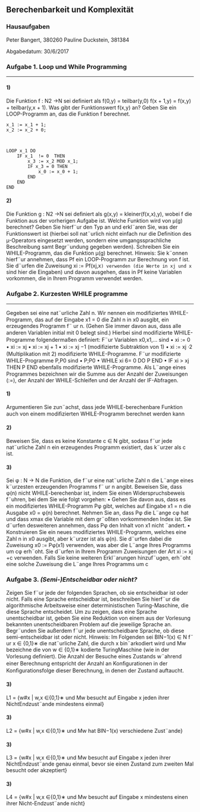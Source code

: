 

## Berechenbarkeit und Komplexität

### Hausaufgaben

Peter Bangert, 380260 
Pauline Duckstein, 381384

Abgabedatum: 30/6/2017





	
### Aufgabe 1. Loop und While Programming

___
	
	
#### 1)
Die Funktion f : N2 →N sei deﬁniert als f(0,y) = teilbar(y,0) f(x + 1,y) = f(x,y) + teilbar(y,x + 1).
Was gibt der Funktionswert f(x,y) an? Geben Sie ein LOOP-Programm an, das die Funktion f berechnet.

```{r, tidy=FALSE, eval=FALSE, highlight=FALSE }
x_1 := x_1 + 1; 
x_2 := x_2 + 0; 



LOOP x_1 DO 
	IF x_1  != 0  THEN 
		x_3 := x_2 MOD x_1; 
		IF x_3 = 0 THEN 	
			x_0 := x_0 + 1;
		END
	END
END

```	

#### 2)
 Die Funktion g : N2 →N sei deﬁniert als g(x,y) = kleiner(f(x,x),y), wobei f die Funktion aus der vorherigen Aufgabe ist. Welche Funktion wird von µ(g) berechnet? Geben Sie hierf¨ur den Typ an und erkl¨aren Sie, was der Funktionswert ist (hierbei soll nat¨urlich nicht einfach nur die Deﬁnition des µ-Operators eingesetzt werden, sondern eine umgangssprachliche Beschreibung samt Begr¨undung gegeben werden). Schreiben Sie ein WHILE-Programm, das die Funktion µ(g) berechnet. Hinweis: Sie k¨onnen hierf¨ur annehmen, dass Pf ein LOOP-Programm zur Berechnung von f ist. Sie d¨urfen die Zuweisung xi := Pf(xj,x`) verwenden (die Werte in xj und x` sind hier die Eingaben) und davon ausgehen, dass in Pf keine Variablen vorkommen, die in Ihrem Programm verwendet werden.


### Aufgabe 2. Kurzesten WHILE programme 

___

Gegeben sei eine nat¨urliche Zahl n. Wir nennen ein modiﬁziertes WHILE-Programm, das auf der Eingabe x1 = 0 die Zahl n in x0 ausgibt, ein erzeugendes Programm f¨ ur n. (Gehen Sie immer davon aus, dass alle anderen Variablen initial mit 0 belegt sind.) Hierbei sind modiﬁzierte WHILE-Programme folgendermaßen deﬁniert: F¨ur Variablen x0,x1,... sind • xi := 0 • xi := xj • xi := xj + 1 • xi := xj −1 (modiﬁzierte Subtraktion von 1) • xi := xj ·2 (Multiplikation mit 2) modiﬁzierte WHILE-Programme. F¨ur modiﬁzierte WHILE-Programme P,P0 sind • P;P0 • WHILE xi 6= 0 DO P END • IF xi > xj THEN P END ebenfalls modiﬁzierte WHILE-Programme. Als L¨ange eines Programmes bezeichnen wir die Summe aus der Anzahl der Zuweisungen (:=), der Anzahl der WHILE-Schleifen und der Anzahl der IF-Abfragen.

#### 1)
Argumentieren Sie zun¨achst, dass jede WHILE-berechenbare Funktion auch von einem modiﬁzierten WHILE-Programm berechnet werden kann



#### 2)
Beweisen Sie, dass es keine Konstante c ∈ N gibt, sodass f¨ur jede nat¨urliche Zahl n ein erzeugendes Programm existiert, das k¨urzer als c ist.



#### 3)
Sei φ : N → N die Funktion, die f¨ur eine nat¨urliche Zahl n die L¨ange eines k¨urzesten erzeugenden Programms f¨ ur n angibt. Beweisen Sie, dass φ(n) nicht WHILE-berechenbar ist, indem Sie einen Widerspruchsbeweis f¨uhren, bei dem Sie wie folgt vorgehen: • Gehen Sie davon aus, dass es ein modiﬁziertes WHILE-Programm Pφ gibt, welches auf Eingabe x1 = n die Ausgabe x0 = φ(n) berechnet. Nehmen Sie an, dass Pφ die L¨ange cφ hat und dass xmax die Variable mit dem gr¨oßten vorkommenden Index ist. Sie d¨urfen desweiteren annehmen, dass Pφ den Inhalt von x1 nicht ¨andert. • Konstruieren Sie ein neues modiﬁziertes WHILE-Programm, welches eine Zahl n in x0 ausgibt, aber k¨urzer ist als φ(n). Sie d¨urfen dabei die Zuweisung x0 := Pφ(x1) verwenden, was aber die L¨ange Ihres Programms um cφ erh¨oht. Sie d¨urfen in Ihrem Programm Zuweisungen der Art xi := xj +c verwenden. Falls Sie keine weiteren Erkl¨arungen hinzuf¨ugen, erh¨oht eine solche Zuweisung die L¨ange Ihres Programms um c






### Aufgabe 3. *(Semi-)Entscheidbar oder nicht?*
Zeigen Sie f¨ur jede der folgenden Sprachen, ob sie entscheidbar ist oder nicht. Falls eine Sprache entscheidbar ist, beschreiben Sie hierf¨ur die algorithmische Arbeitsweise einer deterministischen Turing-Maschine, die diese Sprache entscheidet. Um zu zeigen, dass eine Sprache unentscheidbar ist, geben Sie eine Reduktion von einem aus der Vorlesung bekannten unentscheidbaren Problem auf die jeweilige Sprache an. Begr¨unden Sie außerdem f¨ur jede unentscheidbare Sprache, ob diese semi-entscheidbar ist oder nicht. Hinweis: Im Folgenden sei BIN−1(x) ∈ N f¨ ur x ∈ {0,1}∗ die nat¨urliche Zahl, die durch x bin¨arkodiert wird und Mw bezeichne die von w ∈ {0,1}∗ kodierte TuringMaschine (wie in der Vorlesung deﬁniert). Die Anzahl der Besuche eines Zustands w¨ahrend einer Berechnung entspricht der Anzahl an Konﬁgurationen in der Konﬁgurationsfolge dieser Berechnung, in denen der Zustand auftaucht.

#### 3)
L1 = {w#x | w,x ∈{0,1}∗ und Mw besucht auf Eingabe x jeden ihrer NichtEndzust¨ande mindestens einmal}

#### 3)
 L2 = {w#x | w,x ∈{0,1}∗ und Mw hat BIN−1(x) verschiedene Zust¨ande} 

#### 3)
L3 = {w#x | w,x ∈{0,1}∗ und Mw besucht auf Eingabe x jeden ihrer NichtEndzust¨ande genau einmal, bevor sie einen Zustand zum zweiten Mal besucht oder akzeptiert}

#### 3)
L4 = {w#x | w,x ∈{0,1}∗ und Mw besucht auf Eingabe x mindestens einen ihrer Nicht-Endzust¨ande nicht}
